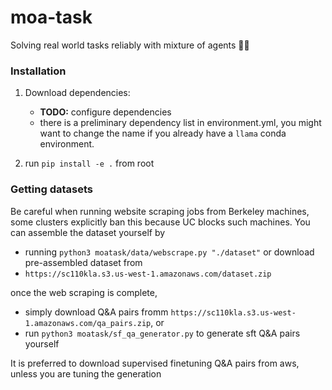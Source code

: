 # moa-task
Solving real world tasks reliably with mixture of agents 🕵️‍♂️

### Installation
1. Download dependencies: 
    - **TODO:** configure dependencies
    - there is a preliminary dependency list in environment.yml, you might want to change the name if you already have a `llama` conda environment.

2. run `pip install -e .` from root

### Getting datasets
Be careful when running website scraping jobs from Berkeley machines, some clusters explicitly ban this because UC blocks such machines.
You can assemble the dataset yourself by
- running `python3 moatask/data/webscrape.py "./dataset"`
or download pre-assembled dataset from
- `https://sc110kla.s3.us-west-1.amazonaws.com/dataset.zip`

once the web scraping is complete,
- simply download Q&A pairs fromm `https://sc110kla.s3.us-west-1.amazonaws.com/qa_pairs.zip`, or
- run `python3 moatask/sf_qa_generator.py` to generate sft Q&A pairs yourself

It is preferred to download supervised finetuning Q&A pairs from aws, unless you are tuning the generation

